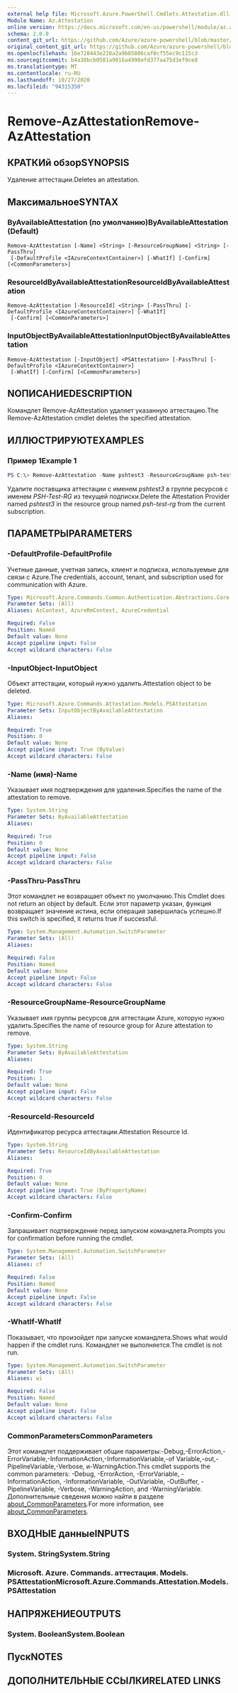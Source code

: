 ```yaml
---
external help file: Microsoft.Azure.PowerShell.Cmdlets.Attestation.dll-Help.xml
Module Name: Az.Attestation
online version: https://docs.microsoft.com/en-us/powershell/module/az.attestation/remove-azattestation
schema: 2.0.0
content_git_url: https://github.com/Azure/azure-powershell/blob/master/src/Attestation/Attestation/help/Remove-AzAttestation.md
original_content_git_url: https://github.com/Azure/azure-powershell/blob/master/src/Attestation/Attestation/help/Remove-AzAttestation.md
ms.openlocfilehash: 16e728443e228a2a9b85806caf8cf55ec9c115c3
ms.sourcegitcommit: b4a38bcb0501a9016a4998efd377aa75d3ef9ce8
ms.translationtype: MT
ms.contentlocale: ru-RU
ms.lasthandoff: 10/27/2020
ms.locfileid: "94315350"
---
```

# <span data-ttu-id="ac5f9-101">Remove-AzAttestation</span><span class="sxs-lookup"><span data-stu-id="ac5f9-101">Remove-AzAttestation</span></span>

## <span data-ttu-id="ac5f9-102">КРАТКИй обзор</span><span class="sxs-lookup"><span data-stu-id="ac5f9-102">SYNOPSIS</span></span>
<span data-ttu-id="ac5f9-103">Удаление аттестации.</span><span class="sxs-lookup"><span data-stu-id="ac5f9-103">Deletes an attestation.</span></span>

## <span data-ttu-id="ac5f9-104">Максимальное</span><span class="sxs-lookup"><span data-stu-id="ac5f9-104">SYNTAX</span></span>

### <span data-ttu-id="ac5f9-105">ByAvailableAttestation (по умолчанию)</span><span class="sxs-lookup"><span data-stu-id="ac5f9-105">ByAvailableAttestation (Default)</span></span>
```
Remove-AzAttestation [-Name] <String> [-ResourceGroupName] <String> [-PassThru]
 [-DefaultProfile <IAzureContextContainer>] [-WhatIf] [-Confirm] [<CommonParameters>]
```

### <span data-ttu-id="ac5f9-106">ResourceIdByAvailableAttestation</span><span class="sxs-lookup"><span data-stu-id="ac5f9-106">ResourceIdByAvailableAttestation</span></span>
```
Remove-AzAttestation [-ResourceId] <String> [-PassThru] [-DefaultProfile <IAzureContextContainer>] [-WhatIf]
 [-Confirm] [<CommonParameters>]
```

### <span data-ttu-id="ac5f9-107">InputObjectByAvailableAttestation</span><span class="sxs-lookup"><span data-stu-id="ac5f9-107">InputObjectByAvailableAttestation</span></span>
```
Remove-AzAttestation [-InputObject] <PSAttestation> [-PassThru] [-DefaultProfile <IAzureContextContainer>]
 [-WhatIf] [-Confirm] [<CommonParameters>]
```

## <span data-ttu-id="ac5f9-108">NОПИСАНИЕ</span><span class="sxs-lookup"><span data-stu-id="ac5f9-108">DESCRIPTION</span></span>
<span data-ttu-id="ac5f9-109">Командлет Remove-AzAttestation удаляет указанную аттестацию.</span><span class="sxs-lookup"><span data-stu-id="ac5f9-109">The Remove-AzAttestation cmdlet deletes the specified attestation.</span></span>

## <span data-ttu-id="ac5f9-110">ИЛЛЮСТРИРУЮТ</span><span class="sxs-lookup"><span data-stu-id="ac5f9-110">EXAMPLES</span></span>

### <span data-ttu-id="ac5f9-111">Пример 1</span><span class="sxs-lookup"><span data-stu-id="ac5f9-111">Example 1</span></span>
```powershell
PS C:\> Remove-AzAttestation -Name pshtest3 -ResourceGroupName psh-test-rg
```

<span data-ttu-id="ac5f9-112">Удалите поставщика аттестации с именем *pshtest3* в группе ресурсов с именем *PSH-Test-RG* из текущей подписки.</span><span class="sxs-lookup"><span data-stu-id="ac5f9-112">Delete the Attestation Provider named *pshtest3* in the resource group named *psh-test-rg* from the current subscription.</span></span>

## <span data-ttu-id="ac5f9-113">ПАРАМЕТРЫ</span><span class="sxs-lookup"><span data-stu-id="ac5f9-113">PARAMETERS</span></span>

### <span data-ttu-id="ac5f9-114">-DefaultProfile</span><span class="sxs-lookup"><span data-stu-id="ac5f9-114">-DefaultProfile</span></span>
<span data-ttu-id="ac5f9-115">Учетные данные, учетная запись, клиент и подписка, используемые для связи с Azure.</span><span class="sxs-lookup"><span data-stu-id="ac5f9-115">The credentials, account, tenant, and subscription used for communication with Azure.</span></span>

```yaml
Type: Microsoft.Azure.Commands.Common.Authentication.Abstractions.Core.IAzureContextContainer
Parameter Sets: (All)
Aliases: AzContext, AzureRmContext, AzureCredential

Required: False
Position: Named
Default value: None
Accept pipeline input: False
Accept wildcard characters: False
```

### <span data-ttu-id="ac5f9-116">-InputObject</span><span class="sxs-lookup"><span data-stu-id="ac5f9-116">-InputObject</span></span>
<span data-ttu-id="ac5f9-117">Объект аттестации, который нужно удалить.</span><span class="sxs-lookup"><span data-stu-id="ac5f9-117">Attestation object to be deleted.</span></span>

```yaml
Type: Microsoft.Azure.Commands.Attestation.Models.PSAttestation
Parameter Sets: InputObjectByAvailableAttestation
Aliases:

Required: True
Position: 0
Default value: None
Accept pipeline input: True (ByValue)
Accept wildcard characters: False
```

### <span data-ttu-id="ac5f9-118">-Name (имя)</span><span class="sxs-lookup"><span data-stu-id="ac5f9-118">-Name</span></span>
<span data-ttu-id="ac5f9-119">Указывает имя подтверждения для удаления.</span><span class="sxs-lookup"><span data-stu-id="ac5f9-119">Specifies the name of the attestation to remove.</span></span>

```yaml
Type: System.String
Parameter Sets: ByAvailableAttestation
Aliases:

Required: True
Position: 0
Default value: None
Accept pipeline input: False
Accept wildcard characters: False
```

### <span data-ttu-id="ac5f9-120">-PassThru</span><span class="sxs-lookup"><span data-stu-id="ac5f9-120">-PassThru</span></span>
<span data-ttu-id="ac5f9-121">Этот командлет не возвращает объект по умолчанию.</span><span class="sxs-lookup"><span data-stu-id="ac5f9-121">This Cmdlet does not return an object by default.</span></span>
<span data-ttu-id="ac5f9-122">Если этот параметр указан, функция возвращает значение истина, если операция завершилась успешно.</span><span class="sxs-lookup"><span data-stu-id="ac5f9-122">If this switch is specified, it returns true if successful.</span></span>

```yaml
Type: System.Management.Automation.SwitchParameter
Parameter Sets: (All)
Aliases:

Required: False
Position: Named
Default value: None
Accept pipeline input: False
Accept wildcard characters: False
```

### <span data-ttu-id="ac5f9-123">-ResourceGroupName</span><span class="sxs-lookup"><span data-stu-id="ac5f9-123">-ResourceGroupName</span></span>
<span data-ttu-id="ac5f9-124">Указывает имя группы ресурсов для аттестации Azure, которую нужно удалить.</span><span class="sxs-lookup"><span data-stu-id="ac5f9-124">Specifies the name of resource group for Azure attestation to remove.</span></span>

```yaml
Type: System.String
Parameter Sets: ByAvailableAttestation
Aliases:

Required: True
Position: 1
Default value: None
Accept pipeline input: False
Accept wildcard characters: False
```

### <span data-ttu-id="ac5f9-125">-ResourceId</span><span class="sxs-lookup"><span data-stu-id="ac5f9-125">-ResourceId</span></span>
<span data-ttu-id="ac5f9-126">Идентификатор ресурса аттестации.</span><span class="sxs-lookup"><span data-stu-id="ac5f9-126">Attestation Resource Id.</span></span>

```yaml
Type: System.String
Parameter Sets: ResourceIdByAvailableAttestation
Aliases:

Required: True
Position: 0
Default value: None
Accept pipeline input: True (ByPropertyName)
Accept wildcard characters: False
```

### <span data-ttu-id="ac5f9-127">-Confirm</span><span class="sxs-lookup"><span data-stu-id="ac5f9-127">-Confirm</span></span>
<span data-ttu-id="ac5f9-128">Запрашивает подтверждение перед запуском командлета.</span><span class="sxs-lookup"><span data-stu-id="ac5f9-128">Prompts you for confirmation before running the cmdlet.</span></span>

```yaml
Type: System.Management.Automation.SwitchParameter
Parameter Sets: (All)
Aliases: cf

Required: False
Position: Named
Default value: None
Accept pipeline input: False
Accept wildcard characters: False
```

### <span data-ttu-id="ac5f9-129">-WhatIf</span><span class="sxs-lookup"><span data-stu-id="ac5f9-129">-WhatIf</span></span>
<span data-ttu-id="ac5f9-130">Показывает, что произойдет при запуске командлета.</span><span class="sxs-lookup"><span data-stu-id="ac5f9-130">Shows what would happen if the cmdlet runs.</span></span>
<span data-ttu-id="ac5f9-131">Командлет не выполняется.</span><span class="sxs-lookup"><span data-stu-id="ac5f9-131">The cmdlet is not run.</span></span>

```yaml
Type: System.Management.Automation.SwitchParameter
Parameter Sets: (All)
Aliases: wi

Required: False
Position: Named
Default value: None
Accept pipeline input: False
Accept wildcard characters: False
```

### <span data-ttu-id="ac5f9-132">CommonParameters</span><span class="sxs-lookup"><span data-stu-id="ac5f9-132">CommonParameters</span></span>
<span data-ttu-id="ac5f9-133">Этот командлет поддерживает общие параметры:-Debug,-ErrorAction,-ErrorVariable,-InformationAction,-InformationVariable,-of Variable,-out,-PipelineVariable,-Verbose, и-WarningAction.</span><span class="sxs-lookup"><span data-stu-id="ac5f9-133">This cmdlet supports the common parameters: -Debug, -ErrorAction, -ErrorVariable, -InformationAction, -InformationVariable, -OutVariable, -OutBuffer, -PipelineVariable, -Verbose, -WarningAction, and -WarningVariable.</span></span> <span data-ttu-id="ac5f9-134">Дополнительные сведения можно найти в разделе [about_CommonParameters](http://go.microsoft.com/fwlink/?LinkID=113216).</span><span class="sxs-lookup"><span data-stu-id="ac5f9-134">For more information, see [about_CommonParameters](http://go.microsoft.com/fwlink/?LinkID=113216).</span></span>

## <span data-ttu-id="ac5f9-135">ВХОДНЫЕ данные</span><span class="sxs-lookup"><span data-stu-id="ac5f9-135">INPUTS</span></span>

### <span data-ttu-id="ac5f9-136">System. String</span><span class="sxs-lookup"><span data-stu-id="ac5f9-136">System.String</span></span>

### <span data-ttu-id="ac5f9-137">Microsoft. Azure. Commands. аттестация. Models. PSAttestation</span><span class="sxs-lookup"><span data-stu-id="ac5f9-137">Microsoft.Azure.Commands.Attestation.Models.PSAttestation</span></span>

## <span data-ttu-id="ac5f9-138">НАПРЯЖЕНИЕ</span><span class="sxs-lookup"><span data-stu-id="ac5f9-138">OUTPUTS</span></span>

### <span data-ttu-id="ac5f9-139">System. Boolean</span><span class="sxs-lookup"><span data-stu-id="ac5f9-139">System.Boolean</span></span>

## <span data-ttu-id="ac5f9-140">Пуск</span><span class="sxs-lookup"><span data-stu-id="ac5f9-140">NOTES</span></span>

## <span data-ttu-id="ac5f9-141">ДОПОЛНИТЕЛЬНЫЕ ССЫЛКИ</span><span class="sxs-lookup"><span data-stu-id="ac5f9-141">RELATED LINKS</span></span>
